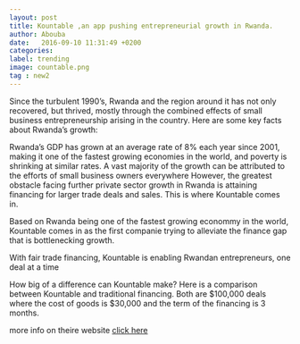 ```yaml
---
layout: post
title: Kountable ,an app pushing entrepreneurial growth in Rwanda.
author: Abouba
date:   2016-09-10 11:31:49 +0200
categories:
label: trending
image: countable.png
tag : new2
---
```



Since the turbulent 1990’s, Rwanda and the region around it has not only recovered, but thrived, mostly through the combined effects of small business entrepreneurship arising in the country.  Here are some key facts about Rwanda’s growth:

Rwanda’s GDP has grown at an average rate of 8% each year since 2001, making it one of the fastest growing economies in the world, and poverty is shrinking at similar rates.
A vast majority of the growth can be attributed to the efforts of small business owners everywhere
However, the greatest obstacle facing further private sector growth in Rwanda is attaining financing for larger trade deals and sales.  This is where Kountable comes in.


Based on  Rwanda being one of the fastest growing econommy in the world, Kountable comes in as the first companie trying to alleviate the finance gap that is bottlenecking growth.

With fair trade financing, Kountable is enabling Rwandan entrepreneurs, one deal at a time

How big of a difference can Kountable make?  Here is a comparison between Kountable and traditional financing.  Both are $100,000 deals where the cost of goods is $30,000 and the term of the financing is 3 months.

more info on theire website <a href="https://www.kountable.com/rwanda/?gclid=CMyFiIbGi9ECFcEV0wod24wImw#anchor168">click here</a>
